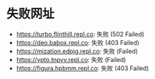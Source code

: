# 失败网址
- https://turbo.flinthill.repl.co: 失败 (502
Failed)
- https://deo.babox.repl.co: 失败 (403
Failed)
- https://mization.edpjg.repl.co: 失败 (Failed)
- https://ypto.tnpyv.repl.co: 失败 (Failed)
- https://figura.hpbmm.repl.co: 失败 (403
Failed)
